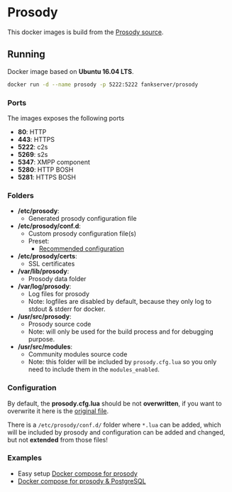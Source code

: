 # Prosody

This docker images is build from the [Prosody source](https://hg.prosody.im/).

## Running

Docker image based on __Ubuntu 16.04 LTS__.
```bash
docker run -d --name prosody -p 5222:5222 fankserver/prosody
```

### Ports

The images exposes the following ports
* __80__: HTTP
* __443__: HTTPS
* __5222__: c2s
* __5269__: s2s
* __5347__: XMPP component
* __5280__: HTTP BOSH
* __5281__: HTTPS BOSH

### Folders

* __/etc/prosody__:
	* Generated prosody configuration file
* __/etc/prosody/conf.d__:
	* Custom prosody configuration file(s)
	* Preset:
		* [Recommended configuration](examples/recommended.cfg.lua)
* __/etc/prosody/certs__:
	* SSL certificates
* __/var/lib/prosody__:
	* Prosody data folder
* __/var/log/prosody__:
	* Log files for prosody
	* Note: logfiles are disabled by default, because they only log to stdout & stderr for docker.
* __/usr/src/prosody__:
	* Prosody source code
	* Note: will only be used for the build process and for debugging purpose.
* __/usr/src/modules__:
	* Community modules source code
	* Note: this folder will be included by `prosody.cfg.lua` so you only need to include them in the `modules_enabled`.

### Configuration

By default, the __prosody.cfg.lua__ should be not __overwritten__, if you want to overwrite it here is the [original file](examples/default.cfg.lua).

There is a `/etc/prosody/conf.d/` folder where `*.lua` can be added, which will be included by prosody and configuration can be added and changed, but not __extended__ from those files!

### Examples

- Easy setup [Docker compose for prosody](examples/basic)
- [Docker compose for prosody & PostgreSQL](examples/basic_database)

